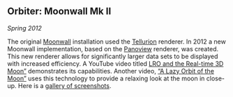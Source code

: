 ## Orbiter: Moonwall Mk II

*Spring 2012*

The original [Moonwall][moonwall-adler] installation used the [Tellurion][] renderer. In 2012 a new Moonwall implementation, based on the [Panoview][] renderer, was created. This new renderer allows for significantly larger data sets to be displayed with increased efficiency. A YouTube video titled [LRO and the Real-time 3D Moon&rdquo;][youtube1] demonstrates its capabilities. Another video, [&ldquo;A Lazy Orbit of the Moon&rdquo;][youtube2] uses this technology to provide a relaxing look at the moon in close-up. Here is a [gallery of screenshots][gallery].

[moonwall-adler]: installations.html#moonwall-adler
[tellurion]:      #tellurion
[panoview]:       #panoview
[youtube1]:       http://www.youtube.com/watch?v=OPJDxEkmjJo
[youtube2]:       http://www.youtube.com/watch?v=Km9_RMPdwR8
[gallery]:        https://plus.google.com/u/0/photos/107083066122089149035/albums/5722119473369376705
